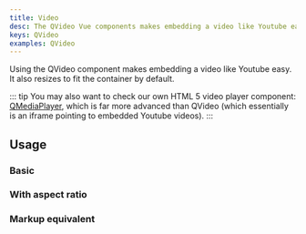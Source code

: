 ```yaml
---
title: Video
desc: The QVideo Vue components makes embedding a video like Youtube easy. It also resizes to fit the container by default.
keys: QVideo
examples: QVideo
---
```


Using the QVideo component makes embedding a video like Youtube easy. It also resizes to fit the container by default.

::: tip
You may also want to check our own HTML 5 video player component: [QMediaPlayer](https://github.com/quasarframework/app-extension-qmediaplayer), which is far more advanced than QVideo (which essentially is an iframe pointing to embedded Youtube videos).
:::

<DocApi file="QVideo" />

## Usage

### Basic

<DocExample title="Basic" file="Basic" />

### With aspect ratio

<DocExample title="With aspect ratio" file="Ratio" />

### Markup equivalent

<DocExample title="HTML markup" file="HtmlMarkup" />
